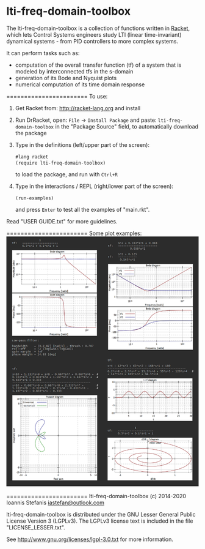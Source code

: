 lti-freq-domain-toolbox
=======================

The lti-freq-domain-toolbox is a collection of functions written in [Racket](http://racket-lang.org), which lets Control Systems engineers study LTI (linear time-invariant) dynamical systems - from PID controllers to more complex systems.

It can perform tasks such as:
* computation of the overall transfer function (tf) of a system that is modeled by interconnected tfs in the s-domain
* generation of its Bode and Nyquist plots
* numerical computation of its time domain response

=======================
To use:

1. Get Racket from: http://racket-lang.org and install

2. Run DrRacket, open: ```File``` -> ```Install Package``` and paste: ```lti-freq-domain-toolbox``` in the "Package Source" field, to automatically download the package

3. Type in the definitions (left/upper part of the screen):
   ```
   #lang racket
   (require lti-freq-domain-toolbox)
   ```
   to load the package, and run with ```Ctrl+R```

5. Type in the interactions / REPL (right/lower part of the screen):
   ```
   (run-examples)
   ```
   and press ```Enter``` to test all the examples of "main.rkt".

Read "USER GUIDE.txt" for more guidelines.

=======================
Some plot examples:
![plot examples](https://github.com/iastefan/lti-freq-domain-toolbox/blob/master/plots.png)


=======================
lti-freq-domain-toolbox (c) 2014-2020 Ioannis Stefanis <iastefan@outlook.com>

lti-freq-domain-toolbox is distributed under the GNU Lesser General Public License Version 3 (LGPLv3). 
The LGPLv3 license text is included in the file "LICENSE_LESSER.txt".

See http://www.gnu.org/licenses/lgpl-3.0.txt for more information.
